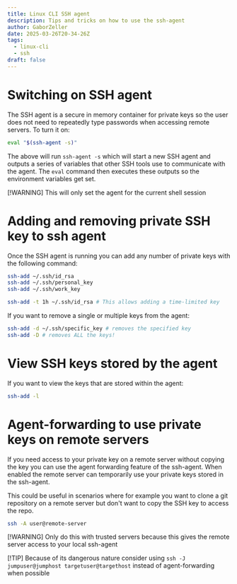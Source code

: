 ```yaml
---
title: Linux CLI SSH agent
description: Tips and tricks on how to use the ssh-agent
author: GaborZeller
date: 2025-03-26T20-34-26Z
tags:
  - linux-cli
  - ssh
draft: false
---
```


# Switching on SSH agent

The SSH agent is a secure in memory container for private keys so the user does not need to repeatedly type passwords when accessing remote servers. To turn it on:

```sh
eval "$(ssh-agent -s)"
```

The above will run `ssh-agent -s` which will start a new SSH agent and outputs a series of variables that other SSH tools use to communicate with the agent. The `eval` command then executes these outputs so the environment variables get set.

[!WARNING] This will only set the agent for the current shell session

# Adding and removing private SSH key to ssh agent

Once the SSH agent is running you can add any number of private keys with the following command:

```sh
ssh-add ~/.ssh/id_rsa
ssh-add ~/.ssh/personal_key
ssh-add ~/.ssh/work_key

ssh-add -t 1h ~/.ssh/id_rsa # This allows adding a time-limited key
```

If you want to remove a single or multiple keys from the agent:

```sh
ssh-add -d ~/.ssh/specific_key # removes the specified key
ssh-add -D # removes ALL the keys!
```

# View SSH keys stored by the agent

If you want to view the keys that are stored within the agent:

```sh
ssh-add -l
```

# Agent-forwarding to use private keys on remote servers

If you need access to your private key on a remote server without copying the key you can use the agent forwarding feature of the ssh-agent. When enabled the remote server can temporarily use your private keys stored in the ssh-agent.

This could be useful in scenarios where for example you want to clone a git repository on a remote server but don't want to copy the SSH key to access the repo.

```sh
ssh -A user@remote-server
```

[!WARNING] Only do this with trusted servers because this gives the remote server access to your local ssh-agent

[!TIP] Because of its dangerous nature consider using `ssh -J jumpuser@jumphost targetuser@targethost` instead of agent-forwarding when possible
